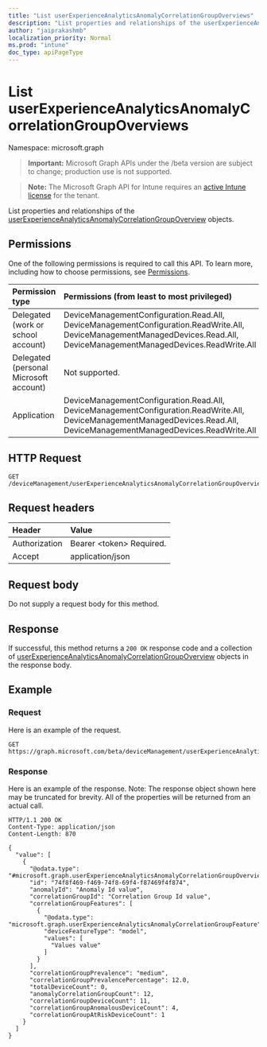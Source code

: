 ```yaml
---
title: "List userExperienceAnalyticsAnomalyCorrelationGroupOverviews"
description: "List properties and relationships of the userExperienceAnalyticsAnomalyCorrelationGroupOverview objects."
author: "jaiprakashmb"
localization_priority: Normal
ms.prod: "intune"
doc_type: apiPageType
---
```


# List userExperienceAnalyticsAnomalyCorrelationGroupOverviews

Namespace: microsoft.graph

> **Important:** Microsoft Graph APIs under the /beta version are subject to change; production use is not supported.

> **Note:** The Microsoft Graph API for Intune requires an [active Intune license](https://go.microsoft.com/fwlink/?linkid=839381) for the tenant.

List properties and relationships of the [userExperienceAnalyticsAnomalyCorrelationGroupOverview](../resources/intune-devices-userexperienceanalyticsanomalycorrelationgroupoverview.md) objects.

## Permissions
One of the following permissions is required to call this API. To learn more, including how to choose permissions, see [Permissions](/graph/permissions-reference).

|Permission type|Permissions (from least to most privileged)|
|:---|:---|
|Delegated (work or school account)|DeviceManagementConfiguration.Read.All, DeviceManagementConfiguration.ReadWrite.All, DeviceManagementManagedDevices.Read.All, DeviceManagementManagedDevices.ReadWrite.All|
|Delegated (personal Microsoft account)|Not supported.|
|Application|DeviceManagementConfiguration.Read.All, DeviceManagementConfiguration.ReadWrite.All, DeviceManagementManagedDevices.Read.All, DeviceManagementManagedDevices.ReadWrite.All|

## HTTP Request
<!-- {
  "blockType": "ignored"
}
-->
``` http
GET /deviceManagement/userExperienceAnalyticsAnomalyCorrelationGroupOverview
```

## Request headers
|Header|Value|
|:---|:---|
|Authorization|Bearer &lt;token&gt; Required.|
|Accept|application/json|

## Request body
Do not supply a request body for this method.

## Response
If successful, this method returns a `200 OK` response code and a collection of [userExperienceAnalyticsAnomalyCorrelationGroupOverview](../resources/intune-devices-userexperienceanalyticsanomalycorrelationgroupoverview.md) objects in the response body.

## Example

### Request
Here is an example of the request.
``` http
GET https://graph.microsoft.com/beta/deviceManagement/userExperienceAnalyticsAnomalyCorrelationGroupOverview
```

### Response
Here is an example of the response. Note: The response object shown here may be truncated for brevity. All of the properties will be returned from an actual call.
``` http
HTTP/1.1 200 OK
Content-Type: application/json
Content-Length: 870

{
  "value": [
    {
      "@odata.type": "#microsoft.graph.userExperienceAnalyticsAnomalyCorrelationGroupOverview",
      "id": "74f8f469-f469-74f8-69f4-f87469f4f874",
      "anomalyId": "Anomaly Id value",
      "correlationGroupId": "Correlation Group Id value",
      "correlationGroupFeatures": [
        {
          "@odata.type": "microsoft.graph.userExperienceAnalyticsAnomalyCorrelationGroupFeature",
          "deviceFeatureType": "model",
          "values": [
            "Values value"
          ]
        }
      ],
      "correlationGroupPrevalence": "medium",
      "correlationGroupPrevalencePercentage": 12.0,
      "totalDeviceCount": 0,
      "anomalyCorrelationGroupCount": 12,
      "correlationGroupDeviceCount": 11,
      "correlationGroupAnomalousDeviceCount": 4,
      "correlationGroupAtRiskDeviceCount": 1
    }
  ]
}
```
